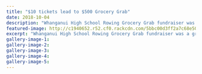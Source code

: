 ```yaml
---
title: "$10 tickets lead to $500 Grocery Grab"
date: 2018-10-04
description: "Whanganui High School Rowing Grocery Grab fundraiser was a great success on Sunday morning at New World..."
featured-image: http://c1940652.r52.cf0.rackcdn.com/5bbc00d3ff2a7c68e5000245/Rowing-raffle-260winners-RCP.jpg
excerpt: "Whanganui High School Rowing Grocery Grab fundraiser was a great success on Sunday morning at New World."
gallery-image-1: 
gallery-image-2: 
gallery-image-3: 
gallery-image-4: 
gallery-image-5: 
---
```

